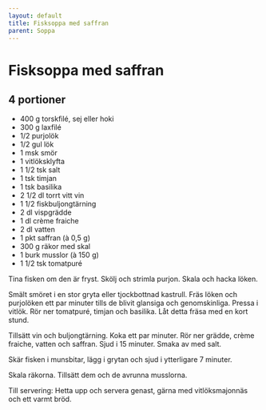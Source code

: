 ```yaml
---
layout: default
title: Fisksoppa med saffran
parent: Soppa
---
```

# Fisksoppa med saffran

## 4 portioner

-   400 g torskfilé, sej eller hoki
-   300 g laxfilé
-   1/2 purjolök
-   1/2 gul lök
-   1 msk smör
-   1 vitlöksklyfta
-   1 1/2 tsk salt
-   1 tsk timjan
-   1 tsk basilika
-   2 1/2 dl torrt vitt vin
-   1 1/2 fiskbuljongtärning
-   2 dl vispgrädde
-   1 dl crème fraiche
-   2 dl vatten
-   1 pkt saffran (à 0,5 g)
-   300 g räkor med skal
-   1 burk musslor (à 150 g)
-   1 1/2 tsk tomatpuré

Tina fisken om den är fryst. Skölj och strimla purjon. Skala och hacka
löken.

Smält smöret i en stor gryta eller tjockbottnad kastrull. Fräs löken och
purjolöken ett par minuter tills de blivit glansiga och genomskinliga.
Pressa i vitlök. Rör ner tomatpuré, timjan och basilika. Låt detta fräsa
med en kort stund.

Tillsätt vin och buljongtärning. Koka ett par minuter. Rör ner grädde,
crème fraiche, vatten och saffran. Sjud i 15 minuter. Smaka av med salt.

Skär fisken i munsbitar, lägg i grytan och sjud i ytterligare 7 minuter.

Skala räkorna. Tillsätt dem och de avrunna musslorna.

Till servering: Hetta upp och servera genast, gärna med vitlöksmajonnäs
och ett varmt bröd.
